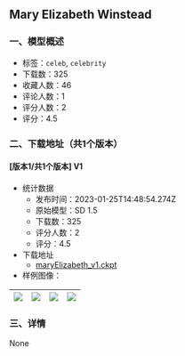 ## Mary Elizabeth Winstead
### 一、模型概述

- 标签：`celeb`, `celebrity`
- 下载数：325
- 收藏人数：46
- 评论人数：1
- 评分人数：2
- 评分：4.5

### 二、下载地址（共1个版本）

#### [版本1/共1个版本] V1

- 统计数据
  - 发布时间：2023-01-25T14:48:54.274Z
  - 原始模型：SD 1.5
  - 下载数：325
  - 评分人数：2
  - 评分：4.5
- 下载地址
  - [maryElizabeth_v1.ckpt](https://civitai.com/api/download/models/6082)
- 样例图像：

| <img src="https://image.civitai.com/xG1nkqKTMzGDvpLrqFT7WA/5d36eab3-b9b5-4d62-478a-7d5da7310800/width=450/52358.jpeg" /> | <img src="https://image.civitai.com/xG1nkqKTMzGDvpLrqFT7WA/04a762c3-0b9c-4ed8-5a8b-0693b0231600/width=450/52362.jpeg" /> | <img src="https://image.civitai.com/xG1nkqKTMzGDvpLrqFT7WA/49ac267e-e47f-4c45-234d-29204661ce00/width=450/52361.jpeg" /> | <img src="https://image.civitai.com/xG1nkqKTMzGDvpLrqFT7WA/ac9b9f84-2350-47be-6611-59c13244b100/width=450/52359.jpeg" /> |
| ---- | ---- | ---- | ---- |


### 三、详情
None
